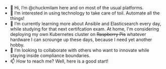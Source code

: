 - 👋 Hi, I’m @chuckmilam here and on most of the usual platforms.
- 👀 I’m interested in using technology to take care of toil. Automate all the things!
- 🌱 I’m currently learning more about Ansible and Elasticsearch every day, while studying for that next certifcation exam. At home, I'm considering deploying my own Kubernetes cluster on ~~Raspberry Pis~~ whatever hardware I can scrounge up these days, because I need yet another hobby.
- 💞️ I’m looking to collaborate with others who want to innovate while staying inside compliance boundaries.
- 📫 How to reach me?  Well, here is a good start!

<!---
chuckmilam/chuckmilam is a ✨ special ✨ repository because its `README.md` (this file) appears on your GitHub profile.
You can click the Preview link to take a look at your changes.
--->
